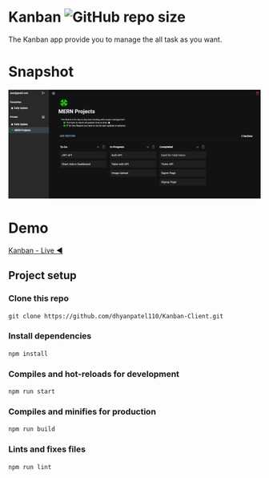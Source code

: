# Kanban ![GitHub repo size](https://img.shields.io/github/repo-size/dhyanpatel110/Kanban-Client)

The Kanban app provide you to manage the all task as you want.

# Snapshot

![Interface of Kanban](Kanban.png)

# Demo

[Kanban - Live ◀️](https://kanban-dhyanpatel110.vercel.app/)

## Project setup

### Clone this repo

```
git clone https://github.com/dhyanpatel110/Kanban-Client.git
```

### Install dependencies

```
npm install
```

### Compiles and hot-reloads for development

```
npm run start
```

### Compiles and minifies for production

```
npm run build
```

### Lints and fixes files

```
npm run lint
```
